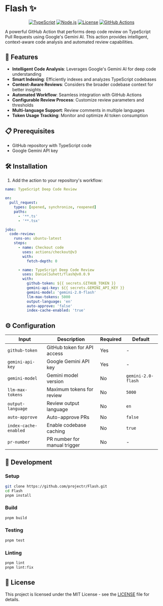 # Flash ✨
<div align="center">

[![TypeScript](https://img.shields.io/badge/TypeScript-4.9.5-blue.svg)](https://www.typescriptlang.org/)
[![Node.js](https://img.shields.io/badge/Node.js-18+-green.svg)](https://nodejs.org/)
[![License](https://img.shields.io/badge/License-MIT-yellow.svg)](https://opensource.org/licenses/MIT)
[![GitHub Actions](https://img.shields.io/badge/GitHub%20Actions-✓-blue.svg)](https://github.com/features/actions)

</div>

A powerful GitHub Action that performs deep code review on TypeScript Pull Requests using Google's Gemini AI. This action provides intelligent, context-aware code analysis and automated review capabilities.

## 🚀 Features

- **Intelligent Code Analysis**: Leverages Google's Gemini AI for deep code understanding
- **Smart Indexing**: Efficiently indexes and analyzes TypeScript codebases
- **Context-Aware Reviews**: Considers the broader codebase context for better insights
- **Automated Workflow**: Seamless integration with GitHub Actions
- **Configurable Review Process**: Customize review parameters and thresholds
- **Multi-language Support**: Review comments in multiple languages
- **Token Usage Tracking**: Monitor and optimize AI token consumption

## 📋 Prerequisites

- GitHub repository with TypeScript code
- Google Gemini API key

## 🛠️ Installation

1. Add the action to your repository's workflow:

```yaml
name: TypeScript Deep Code Review

on:
  pull_request:
    types: [opened, synchronize, reopened]
    paths:
      - '**.ts'
      - '**.tsx'

jobs:
  code-review:
    runs-on: ubuntu-latest
    steps:
      - name: Checkout code
        uses: actions/checkout@v3
        with:
          fetch-depth: 0

      - name: TypeScript Deep Code Review
        uses: DanielSuhett/flash@v0.0.9
        with:
          github-token: ${{ secrets.GITHUB_TOKEN }}
          gemini-api-key: ${{ secrets.GEMINI_API_KEY }}
          gemini-model: 'gemini-2.0-flash'
          llm-max-tokens: 5000
          output-language: 'en'
          auto-approve: 'false'
          index-cache-enabled: 'true'
```

## ⚙️ Configuration

| Input | Description | Required | Default |
|-------|-------------|----------|---------|
| `github-token` | GitHub token for API access | Yes | - |
| `gemini-api-key` | Google Gemini API key | Yes | - |
| `gemini-model` | Gemini model version | No | `gemini-2.0-flash` |
| `llm-max-tokens` | Maximum tokens for review | No | `5000` |
| `output-language` | Review output language | No | `en` |
| `auto-approve` | Auto-approve PRs | No | `false` |
| `index-cache-enabled` | Enable codebase caching | No | `true` |
| `pr-number` | PR number for manual trigger | No | - |

## 🔧 Development

### Setup

```bash
git clone https://github.com/projectr/Flash.git
cd Flash
pnpm install
```

### Build

```bash
pnpm build
```

### Testing

```bash
pnpm test
```

### Linting

```bash
pnpm lint
pnpm lint:fix
```

## 📝 License

This project is licensed under the MIT License - see the [LICENSE](LICENSE) file for details.
